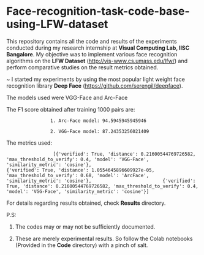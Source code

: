 # Face-recognition-task-code-base-using-LFW-dataset

This repository contains all the code and results of the experiments conducted during my research internship at **Visual Computing Lab, IISC Bangalore**. My objective was to implement various face recognition algorithms on the **LFW Dataset** (http://vis-www.cs.umass.edu/lfw/) and perform comparative studies on the result metrics obtained.

 ~ I started my experiments by using the most popular light weight face recognition library **Deep Face** (https://github.com/serengil/deepface). 

 The models used were VGG-Face and Arc-Face 
      
  The F1 score obtained after training 1000 pairs are:
  
                    1. Arc-Face model: 94.5945945945946
                    
                    2. VGG-Face model: 87.24353256021409
  The metrics used:
  
                     [{'verified': True, 'distance': 0.21600544769726582, 'max_threshold_to_verify': 0.4, 'model': 'VGG-Face', 'similarity_metric': 'cosine'},                            {'verified': True, 'distance': 1.0554645896609927e-05, 'max_threshold_to_verify': 0.68, 'model': 'ArcFace', 'similarity_metric': 'cosine'},                          {'verified': True, 'distance': 0.21600544769726582, 'max_threshold_to_verify': 0.4, 'model': 'VGG-Face', 'similarity_metric': 'cosine'}]
                     
                    
   For details regarding results obtained, check **Results** directory.
         

P.S: 
 1. The codes may or may not be sufficiently documented.

2. These are merely experimental results. So follow the Colab notebooks (Provided in the **Code** directory) with a pinch of salt.
